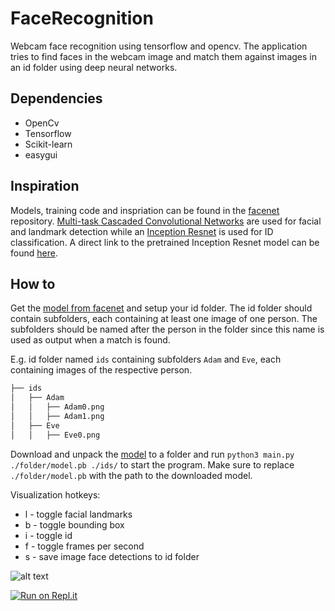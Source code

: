 # FaceRecognition
Webcam face recognition using tensorflow and opencv.
The application tries to find faces in the webcam image and match them against images in an id folder using deep neural networks.

## Dependencies
*   OpenCv
*   Tensorflow
*   Scikit-learn
*   easygui

## Inspiration
Models, training code and inspriation can be found in the [facenet](https://github.com/davidsandberg/facenet) repository.
[Multi-task Cascaded Convolutional Networks](https://kpzhang93.github.io/MTCNN_face_detection_alignment/index.html) are used for facial and landmark detection while an [Inception Resnet](https://arxiv.org/abs/1602.07261) is used for ID classification.
A direct link to the pretrained Inception Resnet model can be found [here](https://drive.google.com/file/d/0B5MzpY9kBtDVZ2RpVDYwWmxoSUk).

## How to
Get the [model from facenet](https://drive.google.com/file/d/0B5MzpY9kBtDVZ2RpVDYwWmxoSUk) and setup your id folder.
The id folder should contain subfolders, each containing at least one image of one person. The subfolders should be named after the person in the folder since this name is used as output when a match is found.

E.g. id folder named `ids` containing subfolders `Adam` and `Eve`, each containing images of the respective person.

```bash
├── ids
│   ├── Adam
│   │   ├── Adam0.png
│   │   ├── Adam1.png
│   ├── Eve
│   │   ├── Eve0.png
```
Download and unpack the [model](https://drive.google.com/file/d/0B5MzpY9kBtDVZ2RpVDYwWmxoSUk) to a folder and run `python3 main.py ./folder/model.pb ./ids/` to start the program. Make sure to replace `./folder/model.pb` with the path to the downloaded model.

Visualization hotkeys:
*   l - toggle facial landmarks
*   b - toggle bounding box
*   i - toggle id
*   f - toggle frames per second
*   s - save image face detections to id folder

![alt text](https://github.com/habrman/FaceRecognition/blob/master/example.png)

[![Run on Repl.it](https://repl.it/badge/github/habrman/FaceRecognition)](https://repl.it/github/habrman/FaceRecognition)